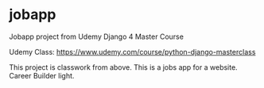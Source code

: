 # jobapp
Jobapp project from Udemy Django 4 Master Course

Udemy Class: https://www.udemy.com/course/python-django-masterclass

This project is classwork from above. This is a jobs app for a website. Career Builder light.
